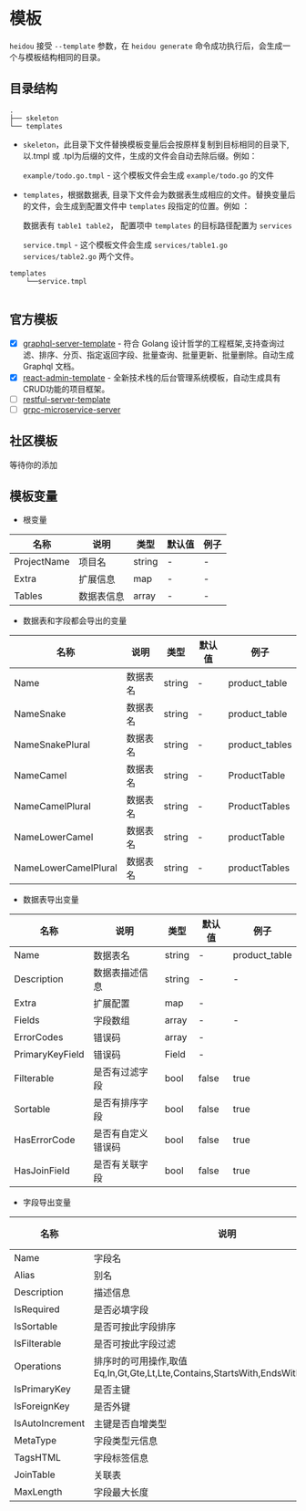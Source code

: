 # 模板

`heidou` 接受 `--template` 参数，在 `heidou generate` 命令成功执行后，会生成一个与模板结构相同的目录。

## 目录结构

```console
.
├── skeleton  
└── templates
```

- `skeleton`，此目录下文件替换模板变量后会按原样复制到目标相同的目录下,以.tmpl 或 .tpl为后缀的文件，生成的文件会自动去除后缀。例如：

  `example/todo.go.tmpl` - 这个模板文件会生成 `example/todo.go` 的文件

- `templates`，根据数据表, 目录下文件会为数据表生成相应的文件。替换变量后的文件，会生成到配置文件中 `templates` 段指定的位置。例如 ：
  
  数据表有 `table1 table2`， 配置项中 `templates` 的目标路径配置为 `services`

    `service.tmpl` - 这个模板文件会生成 `services/table1.go services/table2.go` 两个文件。

```console
templates
    └──service.tmpl
    
```

## 官方模板

- [x] [graphql-server-template](templates-graphql-server.md) - 符合 Golang 设计哲学的工程框架,支持查询过滤、排序、分页、指定返回字段、批量查询、批量更新、批量删除。自动生成 Graphql 文档。
- [x] [react-admin-template](templates-react-admin.md) - 全新技术栈的后台管理系统模板，自动生成具有CRUD功能的项目框架。
- [ ] [restful-server-template]()
- [ ] [grpc-microservice-server]()

## 社区模板

等待你的添加

## 模板变量

- 根变量

| 名称        | 说明       | 类型   | 默认值 | 例子 |
| ----------- | ---------- | ------ | ------ | ---- |
| ProjectName | 项目名     | string | -      | -    |
| Extra       | 扩展信息   | map    | -      | -    |
| Tables      | 数据表信息 | array  | -      | -    |

- 数据表和字段都会导出的变量

| 名称                 | 说明     | 类型   | 默认值 | 例子           |
| -------------------- | -------- | ------ | ------ | -------------- |
| Name                 | 数据表名 | string | -      | product_table  |
| NameSnake            | 数据表名 | string | -      | product_table  |
| NameSnakePlural      | 数据表名 | string | -      | product_tables |
| NameCamel            | 数据表名 | string | -      | ProductTable   |
| NameCamelPlural      | 数据表名 | string | -      | ProductTables  |
| NameLowerCamel       | 数据表名 | string | -      | productTable   |
| NameLowerCamelPlural | 数据表名 | string | -      | productTables  |

- 数据表导出变量

| 名称            | 说明               | 类型   | 默认值 | 例子          |
| --------------- | ------------------ | ------ | ------ | ------------- |
| Name            | 数据表名           | string | -      | product_table |
| Description     | 数据表描述信息     | string | -      | -             |
| Extra           | 扩展配置           | map    | -      |
| Fields          | 字段数组           | array  | -      | -             |
| ErrorCodes      | 错误码             | array  | -      |
| PrimaryKeyField | 错误码             | Field  | -      |
| Filterable      | 是否有过滤字段     | bool   | false  | true          |
| Sortable        | 是否有排序字段     | bool   | false  | true          |
| HasErrorCode    | 是否有自定义错误码 | bool   | false  | true          |
| HasJoinField    | 是否有关联字段     | bool   | false  | true          |


- 字段导出变量

| 名称            | 说明                                                                              | 类型          | 默认值 | 例子      |
| --------------- | --------------------------------------------------------------------------------- | ------------- | ------ | --------- |
| Name            | 字段名                                                                            | string        | -      | id        |
| Alias           | 别名                                                                              | string        | -      | nameAlias |
| Description     | 描述信息                                                                          | string        | -      | -         |
| IsRequired      | 是否必填字段                                                                      | bool          | false  | true      |
| IsSortable      | 是否可按此字段排序                                                                | bool          | false  | true      |
| IsFilterable    | 是否可按此字段过滤                                                                | bool          | false  | true      |
| Operations      | 排序时的可用操作,取值 Eq,In,Gt,Gte,Lt,Lte,Contains,StartsWith,EndsWith,AND,OR,NOT | enum          | -      | true      | tags | 扩展 struct tags | string | "" | binding:"required,max=64" |
| IsPrimaryKey    | 是否主键                                                                          | bool          | false  | true      |
| IsForeignKey    | 是否外键                                                                          | bool          | false  | true      |
| IsAutoIncrement | 主键是否自增类型                                                                  | bool          | false  | true      |
| MetaType        | 字段类型元信息                                                                    | map           | -      |
| TagsHTML        | 字段标签信息                                                                      | template.HTML | -      |
| JoinTable       | 关联表                                                                            | Table         | -      | -         |
| MaxLength       | 字段最大长度                                                                      | number        | 0      | -         |
